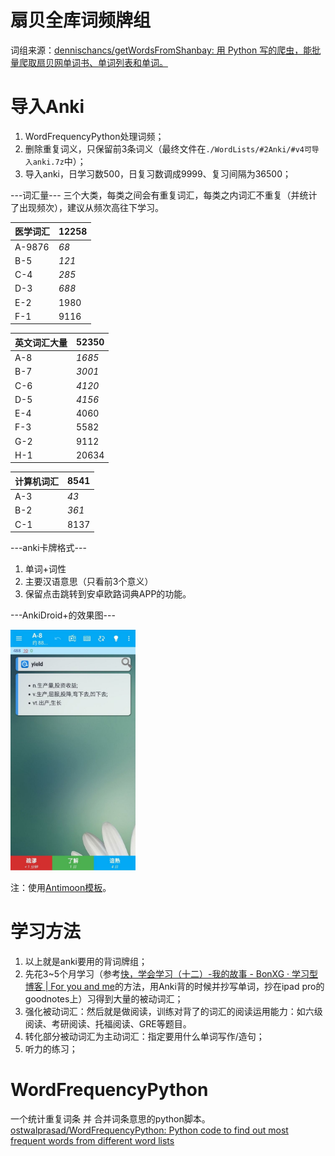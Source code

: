 # 扇贝全库词频牌组
词组来源：[dennischancs/getWordsFromShanbay: 用 Python 写的爬虫，能批量爬取扇贝网单词书、单词列表和单词。](https://github.com/dennischancs/getWordsFromShanbay)

# 导入Anki
1. WordFrequencyPython处理词频；
2. 删除重复词义，只保留前3条词义（最终文件在`./WordLists/#2Anki/#v4可导入anki.7z`中）；
3. 导入anki，日学习数500，日复习数调成9999、复习间隔为36500；

---词汇量---
三个大类，每类之间会有重复词汇，每类之内词汇不重复（并统计了出现频次），建议从频次高往下学习。

| **医学词汇**   | **12258** |
|--------|-------|
| A-9876 | *68*    |
| B-5    | *121*   |
| C-4    | *285*   |
| D-3    | *688*   |
| E-2    | 1980  |
| F-1    | 9116  |

| **英文词汇大量** | **52350** |
|--------|-------|
| A-8    | *1685*  |
| B-7    | *3001*  |
| C-6    | *4120*  |
| D-5    | *4156*  |
| E-4    | 4060  |
| F-3    | 5582  |
| G-2    | 9112  |
| H-1    | 20634 |

| **计算机词汇**  | **8541**  |
|--------|-------|
| A-3    | *43*    |
| B-2    | *361*   |
| C-1    | 8137  |


---anki卡牌格式---

1. 单词+词性
2. 主要汉语意思（只看前3个意义）
3. 保留点击跳转到安卓欧路词典APP的功能。

---AnkiDroid+的效果图---

<img alt="ankidroid" src="./WordLists/%232Anki/ankidroid.jpg?raw=true" width="200px" height="auto">

注：使用[Antimoon模板](https://www.laohuang.net/20180108/antimoon-template-3/)。

# 学习方法
1. 以上就是anki要用的背词牌组；
2. 先花3~5个月学习（参考[快，学会学习（十二）-我的故事 - BonXG · 学习型博客 | For you and me](https://bonxg.com/p/60.html)的方法，用Anki背的时候并抄写单词，抄在ipad pro的goodnotes上）习得到大量的被动词汇；
3. 强化被动词汇：然后就是做阅读，训练对背了的词汇的阅读运用能力：如六级阅读、考研阅读、托福阅读、GRE等题目。
4. 转化部分被动词汇为主动词汇：指定要用什么单词写作/造句；
5. 听力的练习；

# WordFrequencyPython
一个统计重复词条 并 合并词条意思的python脚本。
[ostwalprasad/WordFrequencyPython: Python code to find out most frequent words from different word lists](https://github.com/ostwalprasad/WordFrequencyPython)

